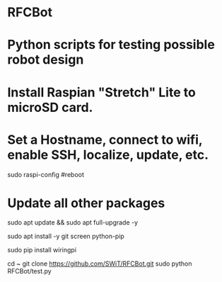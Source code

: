 # RFCBot
# Python scripts for testing possible robot design

# Install Raspian "Stretch" Lite to microSD card.
# Set a Hostname, connect to wifi, enable SSH, localize, update, etc.
sudo raspi-config
#reboot

# Update all other packages
sudo apt update && sudo apt full-upgrade -y


sudo apt install -y git screen python-pip

sudo pip install wiringpi



cd ~
git clone https://github.com/SWiT/RFCBot.git
sudo python RFCBot/test.py
